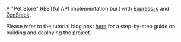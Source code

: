 A "Pet Store" RESTful API implementation built with [Express.js](https://expressjs.com/) and [ZenStack](https://zenstack.dev).

Please refer to the tutorial blog post [here](https://zenstack.dev/blog/rest-api-on-vercel) for a step-by-step guide on building and deploying the project.
